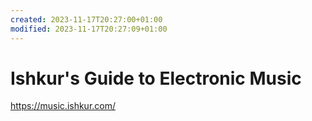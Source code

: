 ```yaml
---
created: 2023-11-17T20:27:00+01:00
modified: 2023-11-17T20:27:09+01:00
---
```


# Ishkur's Guide to Electronic Music

https://music.ishkur.com/
